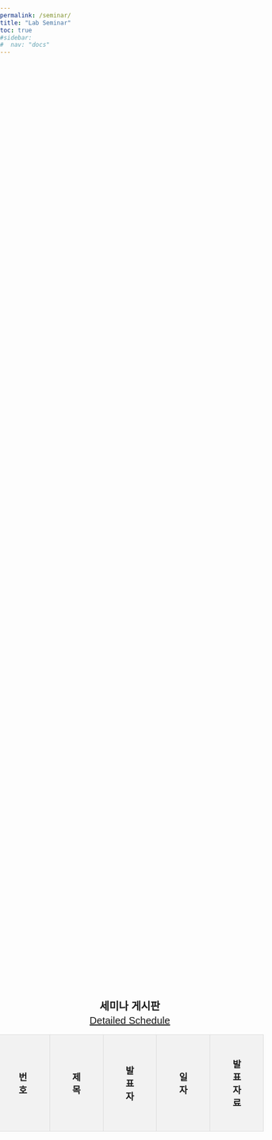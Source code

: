 ```yaml
---
permalink: /seminar/
title: "Lab Seminar"
toc: true
#sidebar:
#  nav: "docs"
---
```

<html lang="ko">
<head>
    <meta charset="UTF-8">
    <meta name="viewport" content="width=device-width, initial-scale=1.0">
    <title>동적 게시판</title>
    <style>
        body {
            font-family: Arial, sans-serif;
            margin: 0;
            padding: 0;
            box-sizing: border-box;
        }
        .container {
            width: 100%;
            height: 100vh;
            display: flex;
            flex-direction: column;
            align-items: center;
            justify-content: center;
            padding: 10px;
        }
        .title {
            margin-right: 20px;
            flex-shrink: 0;
        }
        h2 {
            text-align: center;
            margin-bottom: 5px;
        }
        table {
            display: table;
            width: 100%;
            border-collapse: collapse;
            margin-bottom: 10px;
        }
        th, td {
            border: 1px solid #ddd;
            padding: 45px;  /* Increased padding for larger table cells */
            text-align: center;
            font-size: 1.15em
        }
        th {
            background-color: #f2f2f2;
        }
        tr:nth-child(even) {
            background-color: #f9f9f9;
        }
        tr:hover {
            background-color: #ddd;
        }
        .pagination {
            display: flex;
            justify-content: center;
        }
        .pagination a {
            margin: 0 5px;
            padding: 8px 16px;
            text-decoration: none;
            color: #333;
            border: 1px solid #ddd;
            border-radius: 4px;
        }
        .pagination a:hover {
            background-color: #ddd;
        }
        .pagination a.active {
            background-color: #4CAF50;
            color: white;
        }
    </style>
</head>
<body>

<div class="container">
    <h2>세미나 게시판</h2>
    <a href="https://docs.google.com/spreadsheets/d/185NpCONNMIqbyIvxQU0irysh03vPG_l-aXJYuZb7Kuo/edit?usp=sharing" style="float: right; font-size: 20px;">Detailed Schedule</a>
    <table>
        <thead>
            <tr>
                <th>번호</th>
                <th>제목</th>
                <th>발표자</th>
                <th>일자</th>
                <th>발표자료</th>
            </tr>
        </thead>
        <tbody id="table-body">
        </tbody>
    </table>
    <div class="pagination" id="pagination">
    </div>
</div>

<script>
        var jsonp = function(url)
        {
            var script = window.document.createElement('script');
            script.async = true;
            script.src = url;
            script.onerror = function()
            {
                alert('Can not access JSONP file.')
            };
            var done = false;
            script.onload = script.onreadystatechange = function()
            {
                if (!done && (!this.readyState || this.readyState === 'loaded' || this.readyState === 'complete'))
                {
                    done = true;
                    script.onload = script.onreadystatechange = null;
                    if (script.parentNode)
                    {
                        return script.parentNode.removeChild(script);
                    }
                }
            };
            window.document.getElementsByTagName('head')[0].appendChild(script);
        };
        
        // Example
        
        var my_callback = function(data)
        {
            var values = [];
            var num = 1;
            var rows = data.table.rows;
            for(var key in rows)
            {
                if (rows[key].c[2].v == 'Completed')
                {
                    if (rows[key].c[5].v != 'Private')
                    {
                        if (!rows[key].c[1]) {var title = 'None'}
                        else {var title = rows[key].c[1].v}

                        if (!rows[key].c[3]) {var presentor = 'None'}
                        else {var presentor = rows[key].c[3].v}

                        if (!rows[key].c[4]) {var position = 'None'}
                        else {var position = rows[key].c[4].v}

                        if (!rows[key].c[6]) {var date = 'None'}
                        else {var date = rows[key].c[6].f}

                        if (!rows[key].c[7]) {var link = 'None'}
                        else {var link = rows[key].c[7].v}
                        
                        values.push(
                            { 
                            '번호': rows.length - num, 
                             '제목': title, 
                             '발표자': "${presentor} (${position})", 
                            '일자': date, 
                            '자료': link,
                            }
                        );
                        num++;
                    }
                }
            }
            
            const rowsPerPage = 4; // 페이지 당 표시할 행 수
            let currentPage = 1; // 현재 페이지
    
            function displayTable(page) {
                const tableBody = document.getElementById('table-body');
                tableBody.innerHTML = ''; // 테이블 내용 비우기
    
                const start = (page - 1) * rowsPerPage;
                const end = start + rowsPerPage;
                const paginatedData = values.slice(start, end);
    
                paginatedData.forEach(row => {
                    const tr = document.createElement('tr');
                    tr.innerHTML = `
                        <td>${row.번호}</td>
                        <td>${row.제목}</td>
                        <td>${row.발표자}</td>
                        <td>${row.일자}</td>
                        <td><a href="${row.자료}" target="_blank">Link</a></td>
                    `;
                    tableBody.appendChild(tr);
                });
            }
    
            function displayPagination() {
                const pagination = document.getElementById('pagination');
                pagination.innerHTML = ''; // 페이지네이션 내용 비우기
    
                const pageCount = Math.ceil(data.length / rowsPerPage);
    
                for (let i = 1; i <= pageCount; i++) {
                    const a = document.createElement('a');
                    a.href = '#';
                    a.innerText = i;
                    if (i === currentPage) {
                        a.classList.add('active');
                    }
                    a.addEventListener('click', (e) => {
                        e.preventDefault();
                        currentPage = i;
                        displayTable(currentPage);
                        updatePagination();
                    });
                    pagination.appendChild(a);
                }
            }
    
            function updatePagination() {
                const links = document.querySelectorAll('.pagination a');
                links.forEach(link => {
                    link.classList.remove('active');
                    if (parseInt(link.innerText) === currentPage) {
                        link.classList.add('active');
                    }
                });
            }
    
            // 초기 테이블과 페이지네이션 표시
            displayTable(currentPage);
            displayPagination();
        }
    
        var query = function (sql, callback) {
            var url = 'https://spreadsheets.google.com/a/google.com/tq?',
                params = {
                    key: '185NpCONNMIqbyIvxQU0irysh03vPG_l-aXJYuZb7Kuo',
                    tq: encodeURIComponent(sql),
                    tqx: 'responseHandler:' + callback
                },
                qs = [];
            for (var key in params) {
                qs.push(key + '=' + params[key]);
            }
            url += qs.join('&');
            return jsonp(url);
        }
    
        query('select *', 'my_callback');
    
        
    </script>
</body>
</html>
